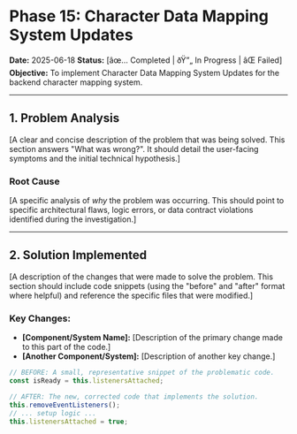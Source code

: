 ﻿# Phase 15: Character Data Mapping System Updates

**Date:** 2025-06-18
**Status:** [âœ… Completed | ðŸ”„ In Progress | âŒ Failed]
**Objective:** To implement Character Data Mapping System Updates for the backend character mapping system.

---

## 1. Problem Analysis

[A clear and concise description of the problem that was being solved. This section answers "What was wrong?". It should detail the user-facing symptoms and the initial technical hypothesis.]

### Root Cause

[A specific analysis of *why* the problem was occurring. This should point to specific architectural flaws, logic errors, or data contract violations identified during the investigation.]

---

## 2. Solution Implemented

[A description of the changes that were made to solve the problem. This section should include code snippets (using the "before" and "after" format where helpful) and reference the specific files that were modified.]

### Key Changes:
*   **[Component/System Name]:** [Description of the primary change made to this part of the code.]
*   **[Another Component/System]:** [Description of another key change.]

```javascript
// BEFORE: A small, representative snippet of the problematic code.
const isReady = this.listenersAttached;

// AFTER: The new, corrected code that implements the solution.
this.removeEventListeners();
// ... setup logic ...
this.listenersAttached = true;
